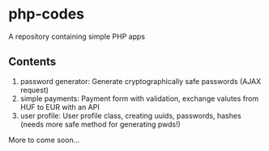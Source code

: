 # php-codes

A repository containing simple PHP apps

## Contents

1. password generator: Generate cryptographically safe passwords (AJAX request)
2. simple payments: Payment form with validation, exchange valutes from HUF to EUR with an API
3. user profile: User profile class, creating uuids, passwords, hashes (needs more safe method for generating pwds!)

More to come soon...
